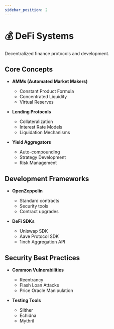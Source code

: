```yaml
---
sidebar_position: 2
---
```


# 💰 DeFi Systems

Decentralized finance protocols and development.

## Core Concepts
- **AMMs (Automated Market Makers)**
  - Constant Product Formula
  - Concentrated Liquidity
  - Virtual Reserves

- **Lending Protocols**
  - Collateralization
  - Interest Rate Models
  - Liquidation Mechanisms

- **Yield Aggregators**
  - Auto-compounding
  - Strategy Development
  - Risk Management

## Development Frameworks
- **OpenZeppelin**
  - Standard contracts
  - Security tools
  - Contract upgrades

- **DeFi SDKs**
  - Uniswap SDK
  - Aave Protocol SDK
  - 1inch Aggregation API

## Security Best Practices
- **Common Vulnerabilities**
  - Reentrancy
  - Flash Loan Attacks
  - Price Oracle Manipulation

- **Testing Tools**
  - Slither
  - Echidna
  - Mythril 